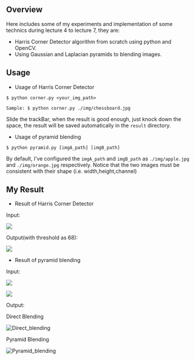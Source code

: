 
## Overview
Here includes some of my experiments and implementation of some technics during lecture 4 to lecture 7, they are:

- Harris Corner Detector algorithm from scratch using python and OpenCV.
- Using Gaussian and Laplacian pyramids to blending images.

## Usage

- Usage of Harris Corner Detector
```
$ python corner.py <your_img_path> 

Sample: $ python corner.py ./img/chessboard.jpg
```
Slide the trackBar, when the result is good enough, just knock down the space, the result will be saved automatically in the `result` directory.


- Usage of pyramid blending
```
$ python pyramid.py [imgA_path] [imgB_path] 
```
By default, I've configured the `imgA_path` and `imgB_path` as `./img/apple.jpg` and `./img/orange.jpg` respectively. Notice that the two images must be consistent with their shape (i.e. width,height,channel) 

## My Result

- Result of Harris Corner Detector

Input:

![](./img/chessboard.jpg)

Output(with threshold as 68):

![](./result/chessboard.jpg-68.jpg)

- Result of pyramid blending

Input:

![](./img/apple.jpg)

![](./img/orange.jpg)

Output:

Direct Blending

![Direct_blending](./result/Direct_blending.jpg)

Pyramid Blending

![Pyramid_blending](./result/Pyramid_blending.jpg)

